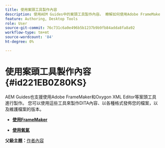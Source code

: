 ```yaml
---
title: 使用案頭工具製作內容
description: 使用AEM Guides中的案頭工具製作內容。 瞭解如何使用Adobe FrameMaker和Oxygon XML編輯器來製作和發佈DITA內容。
feature: Authoring, Desktop Tools
role: User
source-git-commit: 76c731c6a0e496b5b1237b9b9fb84adda8fa8a92
workflow-type: tm+mt
source-wordcount: '84'
ht-degree: 0%

---
```


# 使用案頭工具製作內容 {#id221EB0Z80KS}

AEM Guides也支援使用Adobe FrameMaker和Oxygon XML Editor等案頭工具進行製作。 您可以使用這些工具來製作DITA內容、以各種格式發佈您的檔案，以及維護檔案的版本。

- **[使用FrameMaker](author-desktop-framemaker.md)**

- **[使用氧氣](author-desktop-oxygen.md)**


**父級主題：**[&#x200B;作者內容](authoring-content.md)
